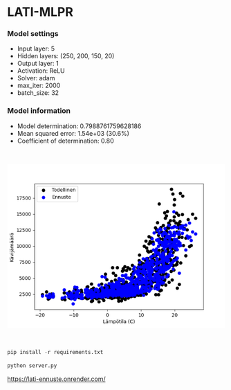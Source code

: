 # LATI-MLPR

### Model settings

- Input layer: 5
- Hidden layers: (250, 200, 150, 20)
- Output layer: 1
- Activation: ReLU
- Solver: adam 
- max_iter: 2000
- batch_size: 32

### Model information
- Model determination:  0.7988761759628186
- Mean squared error: 1.54e+03 (30.6%)
- Coefficient of determination: 0.80

<br>

!["alt"](./model/model.png)

<br>

```python
pip install -r requirements.txt
```

```python
python server.py
```


https://lati-ennuste.onrender.com/

